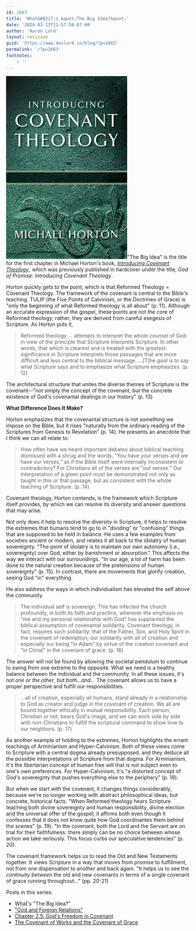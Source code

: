```yaml
---
id: 2663
title: 'What&#8217;s &quot;The Big Idea?&quot;'
date: '2024-03-13T11:57:58-07:00'
author: 'Aaron Lord'
layout: revision
guid: 'https://www.devlord.io/blog/?p=2663'
permalink: '/?p=2663'
footnotes:
    - ''
---
```


<a href="/assets/img/2011/10/horton_ict.jpg"><img class="alignleft" src="/assets/img/2011/10/horton_ict.jpg?w=199" alt="" border="0" /></a>"The Big Idea" is the title for the first chapter in Michael Horton's book, <span style="font-style: italic;"><a href="http://www.amazon.com/gp/product/080107195X?ie=UTF8&amp;tag=lbmusic&amp;linkCode=as2&amp;camp=1789&amp;creative=390957&amp;creativeASIN=080107195X">Introducing Covenant Theology</a><img src="http://www.assoc-amazon.com/e/ir?t=lbmusic&amp;l=as2&amp;o=1&amp;a=080107195X" alt="" width="1" height="1" border="0" /></span>, which was previously published in hardcover under the title, <span style="font-style: italic;">God of Promise: Introducing Covenant Theology</span>.

Horton quickly gets to the point, which is that Reformed Theology = Covenant Theology. The framework of the covenant is central to the Bible's teaching. TULIP (the Five Points of Calvinism, or the Doctrines of Grace) is "only the beginning of what Reformed theology is all about" (p. 11). Although an accurate expression of the gospel, these points are not the core of Reformed theology; rather, they are derived from careful exegesis of Scripture. As Horton puts it,
<blockquote>Reformed theology ... attempts to interpret the whole counsel of God in view of the principle that Scripture interprets Scripture. In other words, that which is clearest and is treated with the greatest significance in Scripture interprets those passages that are more difficult and less central to the biblical message. ...[T]he <span style="font-style: italic;">goal</span> is to say what Scripture says and to emphasize what Scripture emphasizes. (p. 12)</blockquote>
The architectural structure that unites the diverse themes of Scripture is the covenant--"not simply the concept of the covenant, but the concrete existence of God's covenantal dealings in our history" (p. 13)

<span style="font-weight: bold;">What Difference Does It Make?</span>

Horton emphasizes that the covenantal structure is not something we impose on the Bible, but it rises "naturally from the ordinary reading of the Scriptures from Genesis to Revelation" (p. 14). He presents an anecdote that I think we can all relate to:
<blockquote>How often have we heard important debates about biblical teaching dismissed with a shrug and the words, "You have your verses and we have our verses," as if the Bible itself were internally inconsistent or contradictory? For Christians all of the verses are "our verses." Our interpretation of a given point must be demonstrated not only as taught in this or that passage, but as consistent with the whole teaching of Scripture. (p. 14)</blockquote>
Covenant theology, Horton contends, is the framework which Scripture itself provides, by which we can resolve its diversity and answer questions that may arise.

Not only does it help to resolve the diversity in Scripture, it helps to resolve the extremes that humans tend to go to in "dividing" or "confusing" things that are supposed to be held in balance. He uses a few examples from societies ancient or modern, and relates it all back to the idolatry of human sovereignty. "The point of idolatry is to maintain our own autonomy (i.e., sovereignty) over God, either by banishment or absorption." This affects the way we interact with our surroundings. "In our age, a lot of harm has been done to the natural creation because of the pretensions of human sovereignty" (p. 15). In contrast, there are movements that glorify creation, seeing God "in" everything.

He also address the ways in which individualism has elevated the self above the community.
<blockquote>The individual self is sovereign. This has infected the church profoundly, in both its faith and practice, wherever the emphasis on "me and my personal relationship with God" has supplanted the biblical assumption of covenantal solidarity. Covenant theology, in fact, requires such solidarity: that of the Father, Son, and Holy Spirit in the covenant of redemption; our solidarity with all of creation and especially our being "in Adam" by virtue of the creation covenant and "in Christ" in the covenant of grace. (p. 16)</blockquote>
The answer will not be found by allowing the societal pendulum to continue to swing from one extreme to the opposite. What we need is a healthy balance between the individual and the community. In all these issues, it's not <span style="font-style: italic;">one or the other</span>, but <span style="font-style: italic;">both...and...</span> The covenant allows us to have a proper perspective and fulfill our responsibilities.
<blockquote>...all of creation, especially all humans, stand already in a relationship to God as creator and judge in the covenant of creation. We all are bound together ethically in mutual responsibility. Each person, Christian or not, bears God's image, and we can work side by side with non-Christians to fulfill the scriptural command to show love to our neighbors. (p. 17)</blockquote>
As another example of holding to the extremes, Horton highlights the errant teachings of Arminianism and Hyper-Calvinism. Both of these views come to Scripture with a central dogma already presupposed, and they deduce all the possible interpretations of Scripture from that dogma. For Arminianism, it's the libertarian concept of human free will that is not subject even to one's own preferences. For Hyper-Calvinism, it's "a distorted concept of God's sovereignty that pushes everything else to the periphery" (p. 19).

But when we start with the covenant, it changes things considerably, because we're no longer working with abstract philosophical ideas, but concrete, historical facts. "When Reformed theology hears Scripture teaching both divine sovereignty and human responsibility, divine election and the universal offer of the gospel, it affirms both even though it confesses that it does not know quite how God coordinantes them behind the scenes" (p. 19). "In the covenant, both the Lord and the Servant are on trial for their faithfulness: there simply can be no choice between whose action we take seriously. This focus curbs our speculative tendencies" (p. 20).

The covenant framework helps us to read the Old and New Testaments together. It views Scripture in a way that moves from promise to fulfillment, not from one dispensation to another and back again. "It helps us to see the <span style="font-style: italic;">continuity between</span> the old and new covenants in terms of a single covenant of grace running throughout..." (pp. 20-21)

Posts in this series:
<ul>
 	<li>What's "The Big Idea?"</li>
 	<li><a href="https://www.devlord.io/blog/2009/06/12/god-and-foreign-relations/">"God and Foreign Relations"</a></li>
 	<li><a href="https://www.devlord.io/blog/2009/07/01/chapter-2-5-gods-freedom-in-covenant/">Chapter 2.5: God's Freedom in Covenant</a></li>
 	<li><a href="https://www.devlord.io/blog/2009/07/11/the-covenant-of-works-and-the-covenant-of-grace/">The Covenant of Works and the Covenant of Grace</a></li>
</ul>
<div class="blogger-post-footer"></div>